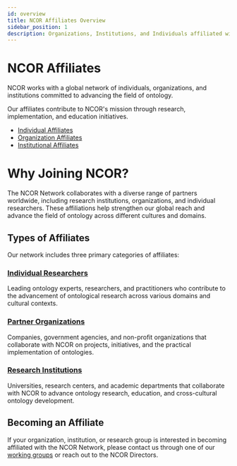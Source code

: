 ```yaml
---
id: overview
title: NCOR Affiliates Overview
sidebar_position: 1
description: Organizations, Institutions, and Individuals affiliated with NCOR
---
```


# NCOR Affiliates

NCOR works with a global network of individuals, organizations, and institutions committed to advancing the field of ontology.

Our affiliates contribute to NCOR's mission through research, implementation, and education initiatives.

- [Individual Affiliates](/docs/affiliates/individuals)
- [Organization Affiliates](/docs/affiliates/organizations)  
- [Institutional Affiliates](/docs/affiliates/institutions)

# Why Joining NCOR?

The NCOR Network collaborates with a diverse range of partners worldwide, including research institutions, organizations, and individual researchers. These affiliations help strengthen our global reach and advance the field of ontology across different cultures and domains.

## Types of Affiliates

Our network includes three primary categories of affiliates:

### [Individual Researchers](/docs/affiliates/individuals)

Leading ontology experts, researchers, and practitioners who contribute to the advancement of ontological research across various domains and cultural contexts.

### [Partner Organizations](/docs/affiliates/organizations)

Companies, government agencies, and non-profit organizations that collaborate with NCOR on projects, initiatives, and the practical implementation of ontologies.

### [Research Institutions](/docs/affiliates/institutions)

Universities, research centers, and academic departments that collaborate with NCOR to advance ontology research, education, and cross-cultural ontology development.

## Becoming an Affiliate

If your organization, institution, or research group is interested in becoming affiliated with the NCOR Network, please contact us through one of our [working groups](/docs/support/working-groups) or reach out to the NCOR Directors. 